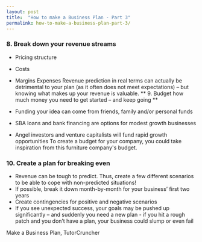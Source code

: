 ```yaml
---
layout: post
title:  "How to make a Business Plan - Part 3"
permalink: how-to-make-a-business-plan-part-3/
---
```

### 8\. Break down your revenue streams

* Pricing structure 
* Costs 
* Margins Expenses 
Revenue prediction in real terms can actually be detrimental to your plan (as
it often does not meet expectations) – but knowing what makes up your revenue
is valuable. ** 9\. Budget how much money you need to get started – and keep
going **

* Funding your idea can come from friends, family and/or personal funds 
* SBA loans and bank financing are options for modest growth businesses 
* Angel investors and venture capitalists will fund rapid growth opportunities 
To create a budget for your company, you could take inspiration from this
furniture company's budget.

### 10\. Create a plan for breaking even

* Revenue can be tough to predict. Thus, create a few different scenarios to be able to cope with non-predicted situations! 
* If possible, break it down month-by-month for your business’ first two years 
* Create contingencies for positive and negative scenarios 
* If  you see unexpected success, your goals may be pushed up significantly – and suddenly you need a new plan - if you hit a rough patch and you don’t have a plan, your business could slump or even fail 

Make a Business Plan,  TutorCruncher
